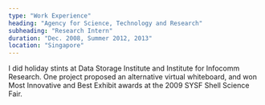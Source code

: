 ```yaml
---
type: "Work Experience"
heading: "Agency for Science, Technology and Research"
subheading: "Research Intern"
duration: "Dec. 2008, Summer 2012, 2013"
location: "Singapore"
---
```


I did holiday stints at Data Storage Institute and Institute
for Infocomm Research.  One project proposed an alternative virtual whiteboard, and won Most Innovative and Best Exhibit awards at the
2009 SYSF Shell Science Fair.
